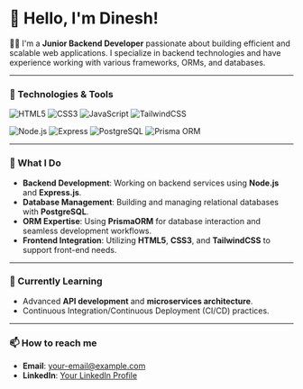 # 👋 Hello, I'm Dinesh!

👨‍💻 I'm a **Junior Backend Developer** passionate about building efficient and scalable web applications. I specialize in backend technologies and have experience working with various frameworks, ORMs, and databases.

---

### 🔧 Technologies & Tools

![HTML5](https://img.shields.io/badge/-HTML5-E34F26?style=flat-square&logo=html5&logoColor=white)
![CSS3](https://img.shields.io/badge/-CSS3-1572B6?style=flat-square&logo=css3)
![JavaScript](https://img.shields.io/badge/-JavaScript-F7DF1E?style=flat-square&logo=javascript&logoColor=black)
![TailwindCSS](https://img.shields.io/badge/-TailwindCSS-38B2AC?style=flat-square&logo=tailwind-css&logoColor=white)

![Node.js](https://img.shields.io/badge/-Node.js-339933?style=flat-square&logo=Node.js&logoColor=white)
![Express](https://img.shields.io/badge/-Express-000000?style=flat-square&logo=express&logoColor=white)
![PostgreSQL](https://img.shields.io/badge/-PostgreSQL-336791?style=flat-square&logo=postgresql&logoColor=white)
![Prisma ORM](https://img.shields.io/badge/-Prisma-2D3748?style=flat-square&logo=prisma&logoColor=white)

---

### 💼 What I Do
- **Backend Development**: Working on backend services using **Node.js** and **Express.js**.
- **Database Management**: Building and managing relational databases with **PostgreSQL**.
- **ORM Expertise**: Using **PrismaORM** for database interaction and seamless development workflows.
- **Frontend Integration**: Utilizing **HTML5**, **CSS3**, and **TailwindCSS** to support front-end needs.

---

### 🌱 Currently Learning
- Advanced **API development** and **microservices architecture**.
- Continuous Integration/Continuous Deployment (CI/CD) practices.

---

### 📫 How to reach me
- **Email**: [your-email@example.com](mailto:dineshkhawas123@gmail.com)
- **LinkedIn**: [Your LinkedIn Profile](https://www.linkedin.com/in/dinesh-khawas-062aa021b/)
